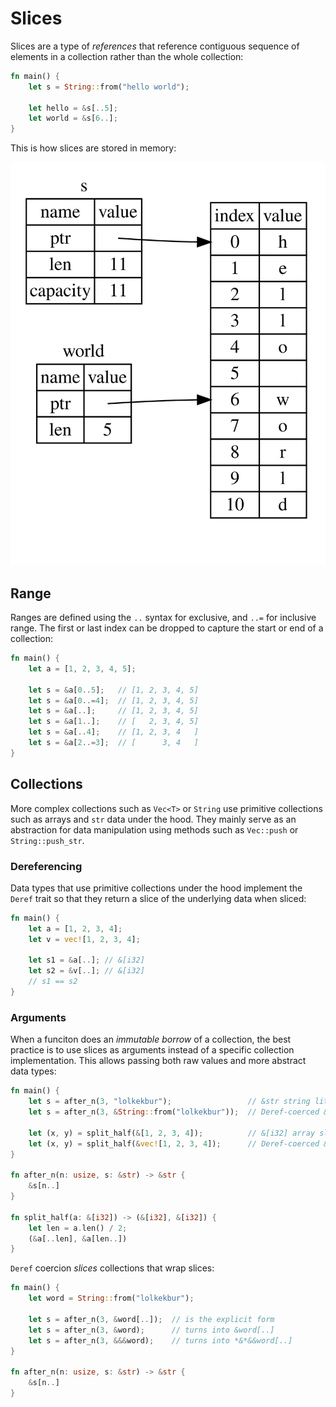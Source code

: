 # Slices

Slices are a type of _references_ that reference contiguous sequence of elements
in a collection rather than the whole collection:

```rust
fn main() {
    let s = String::from("hello world");

    let hello = &s[..5];
    let world = &s[6..];
}
```

This is how slices are stored in memory:

![Slice in memory](../assets/string_slice.svg)

## Range

Ranges are defined using the `..` syntax for exclusive, and `..=` for inclusive
range. The first or last index can be dropped to capture the start or end of a
collection:

```rust
fn main() {
    let a = [1, 2, 3, 4, 5];

    let s = &a[0..5];   // [1, 2, 3, 4, 5]
    let s = &a[0..=4];  // [1, 2, 3, 4, 5]
    let s = &a[..];     // [1, 2, 3, 4, 5]
    let s = &a[1..];    // [   2, 3, 4, 5]
    let s = &a[..4];    // [1, 2, 3, 4   ]
    let s = &a[2..=3];  // [      3, 4   ]
}
```

## Collections

More complex collections such as `Vec<T>` or `String` use primitive collections
such as arrays and `str` data under the hood. They mainly serve as an
abstraction for data manipulation using methods such as `Vec::push`
or `String::push_str`.

### Dereferencing

Data types that use primitive collections under the hood implement the `Deref`
trait so that they return a slice of the underlying data when sliced:

```rust
fn main() {
    let a = [1, 2, 3, 4];
    let v = vec![1, 2, 3, 4];

    let s1 = &a[..]; // &[i32]
    let s2 = &v[..]; // &[i32]
    // s1 == s2
}
```

### Arguments

When a funciton does an _immutable borrow_ of a collection, the best practice is
to use slices as arguments instead of a specific collection implementation. This
allows passing both raw values and more abstract data types:

```rust
fn main() {
    let s = after_n(3, "lolkekbur");                 // &str string literal slice directly
    let s = after_n(3, &String::from("lolkekbur"));  // Deref-coerced &String -> &str

    let (x, y) = split_half(&[1, 2, 3, 4]);          // &[i32] array slice directly
    let (x, y) = split_half(&vec![1, 2, 3, 4]);      // Deref-coerced &Vec<T> -> &[i32]
}

fn after_n(n: usize, s: &str) -> &str {
    &s[n..]
}

fn split_half(a: &[i32]) -> (&[i32], &[i32]) {
    let len = a.len() / 2;
    (&a[..len], &a[len..])
}
```

`Deref` coercion _slices_ collections that wrap slices:

```rust
fn main() {
    let word = String::from("lolkekbur");

    let s = after_n(3, &word[..]);  // is the explicit form
    let s = after_n(3, &word);      // turns into &word[..]
    let s = after_n(3, &&&word);    // turns into *&*&&word[..]
}

fn after_n(n: usize, s: &str) -> &str {
    &s[n..]
}
```

